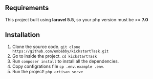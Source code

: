 ## Requirements
This project built using **laravel 5.5**, so your php version must be >= **7.0**

## Installation
1. Clone the source code. `git clone https://github.com/embabby/kickstartTask.git`
2. Go to inside the project. `cd kickstartTask`
3. Run `composer install` to install all the dependencies.
4. Copy configrations file `cp .env.example .env`.
5. Run the project! `php artisan serve`


